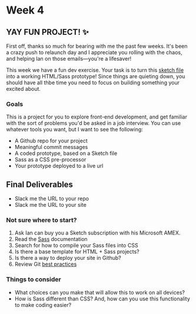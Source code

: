 # Week 4

## YAY FUN PROJECT! :sparkles:
First off, thanks so much for bearing with me the past few weeks. It's been a crazy push to relaunch day and I appreciate you rolling with the chaos, and helping Ian on those emails—you're a lifesaver! 

This week we have a fun dev exercise. Your task is to turn this [sketch file](https://www.dropbox.com/s/tsua2ouau8blqsn/Web_Dev_Exercise.sketch?dl=0) into a working HTML/Sass prototype! Since things are quieting down, you should have all thbe time you need to focus on building something your excited about.

### Goals
This is a project for you to explore front-end development, and get familiar with the sort of problems you'd be asked in a job interview. You can use whatever tools you want, but I want to see the following:

- A Github repo for your project
- Meaningful commit messages
- A coded prototype, based on a Sketch file
- Sass as a CSS pre-processor 
- Your prototype deployed to a live url


## Final Deliverables
- Slack me the URL to your repo
- Slack me the URL to your site

### Not sure where to start?
1. Ask Ian can buy you a Sketch subscription with his Microsoft AMEX.
2. Read the [Sass](http://sass-lang.com/) documentation
3. Search for how to compile your Sass files into CSS
4. Is there a base template for HTML + Sass projects?
5. Is there a way to deploy your site in Github?
6. Review Git [best practices](https://github.com/smonette/fed-resources#git)


### Things to consider
- What choices can you make that will allow this to work on all devices?
- How is Sass different than CSS? And, how can you use this functionality to make coding easier?
